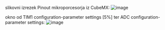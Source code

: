 
slikovni izrezek Pinout mikroporcesorja iz CubeMX:
![image](https://user-images.githubusercontent.com/97598727/197708423-54024416-d6e6-4a9d-b2b5-643894c0ce70.png)

okno od TIM1 configuration-parameter settings [5%] ter ADC configuration-parameter settings:
![image](https://user-images.githubusercontent.com/97598727/197708755-ecc529df-9a99-47c2-9fbb-0c8cb33f40f4.png)
